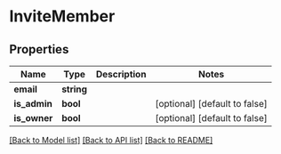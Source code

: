 # InviteMember

## Properties
Name | Type | Description | Notes
------------ | ------------- | ------------- | -------------
**email** | **string** |  | 
**is_admin** | **bool** |  | [optional] [default to false]
**is_owner** | **bool** |  | [optional] [default to false]

[[Back to Model list]](../README.md#documentation-for-models) [[Back to API list]](../README.md#documentation-for-api-endpoints) [[Back to README]](../README.md)



